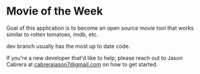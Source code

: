# Movie of the Week
Goal of this application is to become an open source movie tool that works similar to rotten tomatoes, imdb, etc. 

dev branch usually has the most up to date code.

If you're a new developer that'd like to help, please reach out to Jason Cabrera at cabrerajason7@gmail.com on how to get started. 
